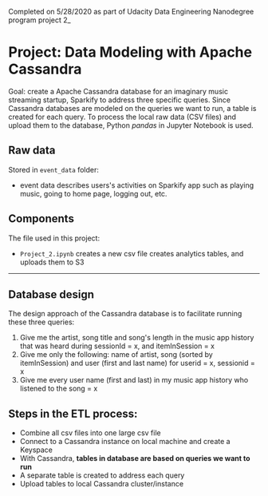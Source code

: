 Completed on 5/28/2020 as part of Udacity Data Engineering Nanodegree program project 2_

# Project: Data Modeling with Apache Cassandra

Goal: create a Apache Cassandra database for an imaginary music streaming startup, Sparkify to address three specific queries. Since Cassandra databases are modeled on the queries we want to run, a table is created for each query. To process the local raw data (CSV files) and upload them to the database, Python *pandas* in Jupyter Notebook is used.

## Raw data 
Stored in `event_data` folder: 
* event data describes users's activities on Sparkify app such as playing music, going to home page, logging out, etc.

## Components
The file used in this project:
* `Project_2.ipynb` creates a new csv file creates analytics tables, and uploads them to S3 

---

## Database design
The design approach of the Cassandra database is to facilitate running these three queries:
1. Give me the artist, song title and song's length in the music app history that was heard during sessionId = x, and itemInSession = x
2. Give me only the following: name of artist, song (sorted by itemInSession) and user (first and last name) for userid = x, sessionid = x
3. Give me every user name (first and last) in my music app history who listened to the song = x

## Steps in the ETL process:
* Combine all csv files into one large csv file
* Connect to a Cassandra instance on local machine and create a Keyspace
* With Cassandra, **tables in database are based on queries we want to run**
* A separate table is created to address each query
* Upload tables to local Cassandra cluster/instance

